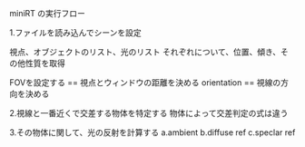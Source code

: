 miniRT の実行フロー

1.ファイルを読み込んでシーンを設定

視点、オブジェクトのリスト、光のリスト
それぞれについて、位置、傾き、その他性質を取得

FOVを設定する == 視点とウィンドウの距離を決める
orientation == 視線の方向を決める


2.視線と一番近くで交差する物体を特定する
 物体によって交差判定の式は違う

3.その物体に関して、光の反射を計算する
 a.ambient 
 b.diffuse ref
 c.speclar ref
